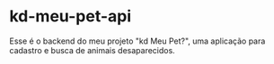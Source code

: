 # kd-meu-pet-api

Esse é o backend do meu projeto "kd Meu Pet?", uma aplicação para cadastro e busca de animais desaparecidos.
